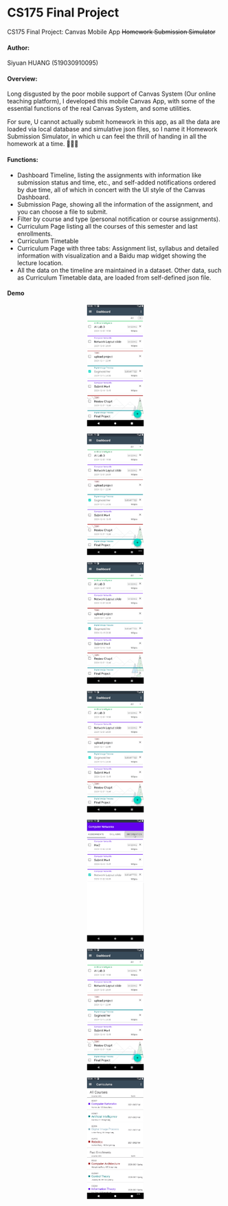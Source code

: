 # CS175 Final Project
CS175 Final Project: Canvas Mobile App ~~Homework Submission Simulator~~

#### Author:

Siyuan HUANG (519030910095)

#### Overview:

Long disgusted by the poor mobile support of Canvas System (Our online teaching platform), I developed this mobile Canvas App, with some of the essential functions of the real Canvas System, and some utilities. 

For sure, U cannot actually submit homework in this app, as all the data are loaded via local database and simulative json files, so I name it Homework Submission Simulator, in which u can feel the thrill of handing in all the homework at a time. 🥵🥵🥵

#### Functions:

+ Dashboard Timeline, listing the assignments with information like submission status and time, etc., and self-added notifications ordered by due time, all of which in concert with the UI style of the Canvas Dashboard.
+ Submission Page, showing all the information of the assignment, and you can choose a file to submit.
+ Filter by course and type (personal notification or course assignments).
+ Curriculum Page listing all the courses of this semester and last enrollments.
+ Curriculum Timetable
+ Curriculum Page with three tabs: Assignment list, syllabus and detailed information with visualization and a Baidu map widget showing the lecture location.
+ All the data on the timeline are maintained in a dataset. Other data, such as Curriculum Timetable data, are loaded from self-defined json file.

#### Demo

<p align="center">
<img src="demo_gif/demo_add.gif" alt="img" style="zoom:33%;" />

<p align="center">
<img src="demo_gif/demo_curr.gif" alt="img" style="zoom:33%;" />

<p align="center">
<img src="demo_gif/demo_dash.gif" alt="img" style="zoom:33%;" />

<p align="center">
<img src="demo_gif/demo_filter.gif" alt="img" style="zoom:33%;" />

<p align="center">
<img src="demo_gif/demo_info.gif" alt="img" style="zoom:33%;" />

<p align="center">
<img src="demo_gif/demo_submit.gif" alt="img" style="zoom:33%;" />

<p align="center">
<img src="demo_gif/demo_timetable.gif" alt="img" style="zoom:33%;" />

